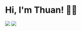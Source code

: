 # Hi, I'm Thuan! 👋😄

<img src ="https://github-readme-stats.vercel.app/api?username=thuannguyen88&show_icons=true&theme=radical" />

<img src ="https://github-readme-stats.vercel.app/api/top-langs/?username=thuannguyen88&layout=compact" />
